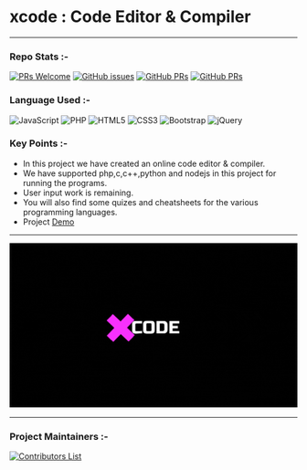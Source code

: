 # xcode : Code Editor & Compiler

---

### Repo Stats :-

[![PRs Welcome](https://img.shields.io/badge/PRs-welcome-green.svg?style=for-the-badge&color=blue)](.github/CONTRIBUTING.md)
[![GitHub issues](https://img.shields.io/github/issues/vasu-1/xcode?color=green&logo=github&style=for-the-badge)](https://github.com/vasu-1/xcode/issues)
[![GitHub PRs](https://img.shields.io/github/issues-pr/vasu-1/xcode?style=for-the-badge&logo=github)](https://github.com/vasu-1/xcode/pulls) [![GitHub PRs](https://img.shields.io/github/issues-pr-closed/vasu-1/xcode?style=for-the-badge&color=critical&logo=github)](https://github.com/vasu-1/xcode/pulls?q=is%3Apr+is%3Aclosed)

### Language Used :-

![JavaScript](https://img.shields.io/badge/javascript-%23323330.svg?style=for-the-badge&logo=javascript&logoColor=%23F7DF1E)
![PHP](https://img.shields.io/badge/php-%23777BB4.svg?style=for-the-badge&logo=php&logoColor=white)
![HTML5](https://img.shields.io/badge/html5-%23E34F26.svg?style=for-the-badge&logo=html5&logoColor=white)
![CSS3](https://img.shields.io/badge/css3-%231572B6.svg?style=for-the-badge&logo=css3&logoColor=white)
![Bootstrap](https://img.shields.io/badge/bootstrap-%23563D7C.svg?style=for-the-badge&logo=bootstrap&logoColor=white)
![jQuery](https://img.shields.io/badge/jquery-%230769AD.svg?style=for-the-badge&logo=jquery&logoColor=white)

### Key Points :-

- In this project we have created an online code editor & compiler.
- We have supported php,c,c++,python and nodejs in this project for running the programs.
- User input work is remaining.
- You will also find some quizes and cheatsheets for the various programming languages.
- Project [Demo](https://drive.google.com/file/d/1QaYrtrEVthPtfhyEigyzOOehOpfwZBOS/view?usp=drivesdk)

---

![gif-logo](assets/images/landgiflogo.gif)

--- 

### Project Maintainers :-

[![Contributors List](https://contrib.rocks/image?repo=vasu-1/xcode)](https://github.com/vasu-1/xcode/graphs/contributors)
